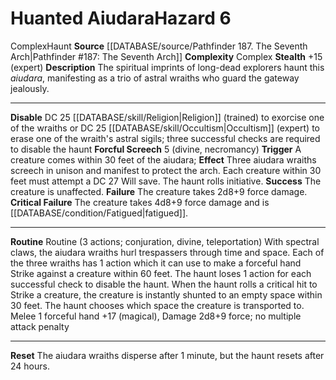 ﻿---
ac: null
all_resistance: null
complexity: Complex
element: null
fortitude: null
hardness: null
hazard_type: Haunt
hp: null
id: '338'
immunity: null
level: '6'
name: Huanted Aiudara
rarity: Common
reflex: null
resistance: null
rus_type_level: null
school: null
source: '[[DATABASE/source/Pathfinder 187. The Seventh Arch|Pathfinder #187: The Seventh
  Arch]]'
trait:
- '[[DATABASE/trait/Complex|Complex]]'
- '[[DATABASE/trait/Haunt|Haunt]]'
type: Hazard
weakness: null
will: null

---
# Huanted Aiudara<span class="item-type">Hazard 6</span>

<span class="item-trait">Complex</span><span class="item-trait">Haunt</span>
**Source** [[DATABASE/source/Pathfinder 187. The Seventh Arch|Pathfinder #187: The Seventh Arch]]
**Complexity** Complex
**Stealth** +15 (expert)
**Description** The spiritual imprints of long-dead explorers haunt this _aiudara_, manifesting as a trio of astral wraiths who guard the gateway jealously.

---
**Disable** DC 25 [[DATABASE/skill/Religion|Religion]] (trained) to exorcise one of the wraiths or DC 25 [[DATABASE/skill/Occultism|Occultism]] (expert) to erase one of the wraith's astral sigils; three successful checks are required to disable the haunt
**Forcful Screech** <span class="action-icon">5</span> (divine, necromancy) **Trigger** A creature comes within 30 feet of the aiudara; **Effect** Three aiudara wraiths screech in unison and manifest to protect the arch. Each creature within 30 feet must attempt a DC 27 Will save. The haunt rolls initiative.
**Success** The creature is unaffected.
**Failure** The creature takes 2d8+9 force damage.
**Critical Failure** The creature takes 4d8+9 force damage and is [[DATABASE/condition/Fatigued|fatigued]].

---
**Routine** Routine (3 actions; conjuration, divine, teleportation) With spectral claws, the aiudara wraiths hurl trespassers through time and space. Each of the three wraiths has 1 action which it can use to make a forceful hand Strike against a creature within 60 feet. The haunt loses 1 action for each successful check to disable the haunt. When the haunt rolls a critical hit to Strike a creature, the creature is instantly shunted to an empty space within 30 feet. The haunt chooses which space the creature is transported to.
Melee <span class="action-icon">1</span> forceful hand +17 (magical), Damage 2d8+9 force; no multiple attack penalty

---
**Reset** The aiudara wraiths disperse after 1 minute, but the haunt resets after 24 hours.